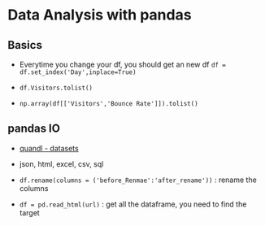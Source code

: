 # Data Analysis with pandas

## Basics

- Everytime you change your df, you should get an new df `df = df.set_index('Day',inplace=True)`

- `df.Visitors.tolist()`

- `np.array(df[['Visitors','Bounce Rate']]).tolist()`

## pandas IO

- [quandl - datasets](https://www.quandl.com)

- json, html, excel, csv, sql

- `df.rename(columns = ('before_Renmae':'after_rename'))` : rename the columns

- `df = pd.read_html(url)` : get all the dataframe, you need to find the target
